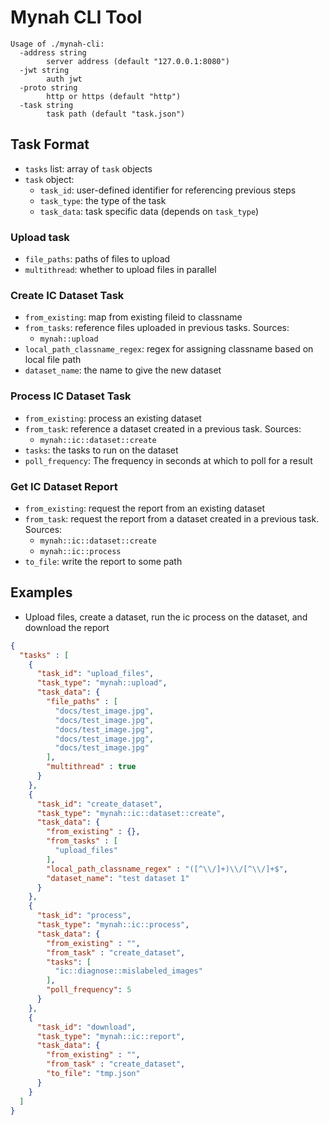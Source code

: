 # Mynah CLI Tool

```shell
Usage of ./mynah-cli:
  -address string
        server address (default "127.0.0.1:8080")
  -jwt string
        auth jwt
  -proto string
        http or https (default "http")
  -task string
        task path (default "task.json")
```

## Task Format
- `tasks` list: array of `task` objects
- `task` object:
  - `task_id`: user-defined identifier for referencing previous steps
  - `task_type`: the type of the task
  - `task_data`: task specific data (depends on `task_type`)

### Upload task
- `file_paths`: paths of files to upload
- `multithread`: whether to upload files in parallel

### Create IC Dataset Task
- `from_existing`: map from existing fileid to classname
- `from_tasks`: reference files uploaded in previous tasks. Sources:
  -  `mynah::upload`
- `local_path_classname_regex`: regex for assigning classname based on local file path
- `dataset_name`: the name to give the new dataset

### Process IC Dataset Task
- `from_existing`: process an existing dataset
- `from_task`: reference a dataset created in a previous task. Sources:
  - `mynah::ic::dataset::create`
- `tasks`: the tasks to run on the dataset
- `poll_frequency`: The frequency in seconds at which to poll for a result

### Get IC Dataset Report
- `from_existing`: request the report from an existing dataset
- `from_task`: request the report from a dataset created in a previous task. Sources:
  - `mynah::ic::dataset::create`
  - `mynah::ic::process`
- `to_file`: write the report to some path

## Examples
- Upload files, create a dataset, run the ic process on the dataset, and download the report
```json
{
  "tasks" : [
    {
      "task_id": "upload_files",
      "task_type": "mynah::upload",
      "task_data": {
        "file_paths" : [
          "docs/test_image.jpg",
          "docs/test_image.jpg",
          "docs/test_image.jpg",
          "docs/test_image.jpg",
          "docs/test_image.jpg"
        ],
        "multithread" : true
      }
    },
    {
      "task_id": "create_dataset",
      "task_type": "mynah::ic::dataset::create",
      "task_data": {
        "from_existing" : {},
        "from_tasks" : [
          "upload_files"
        ],
        "local_path_classname_regex" : "([^\\/]+)\\/[^\\/]+$",
        "dataset_name": "test dataset 1"
      }
    },
    {
      "task_id": "process",
      "task_type": "mynah::ic::process",
      "task_data": {
        "from_existing" : "",
        "from_task" : "create_dataset",
        "tasks": [
          "ic::diagnose::mislabeled_images"
        ],
        "poll_frequency": 5
      }
    },
    {
      "task_id": "download",
      "task_type": "mynah::ic::report",
      "task_data": {
        "from_existing" : "",
        "from_task" : "create_dataset",
        "to_file": "tmp.json"
      }
    }
  ]
}
```